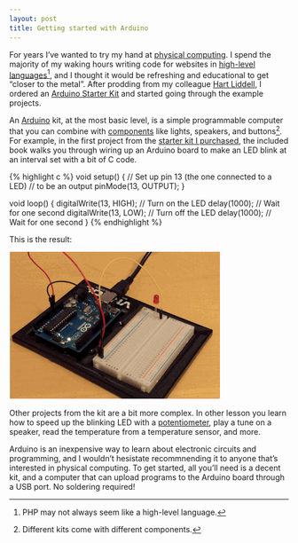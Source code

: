```yaml
---
layout: post
title: Getting started with Arduino
---
```

For years I’ve wanted to try my hand at [physical computing](http://en.wikipedia.org/wiki/Physical_computing). I spend the majority of my waking hours writing code for websites in [high-level languages](http://en.wikipedia.org/wiki/High-level_programming_language)[^php], and I thought it would be refreshing and educational to get “closer to the metal”. After prodding from my colleague [Hart Liddell](https://twitter.com/hartliddell), I ordered an [Arduino Starter Kit](http://www.amazon.com/dp/B00BT0NDB8/?tag=chrisltd-20) and started going through the example projects.

An [Arduino](http://en.wikipedia.org/wiki/Arduino) kit, at the most basic level, is a simple programmable computer that you can combine with [components](http://store.arduino.cc/category/6) like lights, speakers, and buttons[^kits]. For example, in the first project from the [starter kit I purchased](http://www.amazon.com/dp/B00BT0NDB8/?tag=chrisltd-20), the included book walks you through wiring up an Arduino board to make an LED blink at an interval set with a bit of C code.

{% highlight c %}
void setup() {
  // Set up pin 13 (the one connected to a LED)
  // to be an output
  pinMode(13, OUTPUT);
}

void loop() {
  digitalWrite(13, HIGH);   // Turn on the LED
  delay(1000);              // Wait for one second
  digitalWrite(13, LOW);    // Turn off the LED
  delay(1000);              // Wait for one second
}
{% endhighlight %}

This is the result:

![Blinking LED](/blog/images/2014/12/arduino-blink.gif)

Other projects from the kit are a bit more complex. In other lesson you learn how to speed up the blinking LED with a [potentiometer](http://en.wikipedia.org/wiki/Potentiometer), play a tune on a speaker, read the temperature from a temperature sensor, and more.

Arduino is an inexpensive way to learn about electronic circuits and programming, and I wouldn’t hesistate recommnending it to anyone that’s interested in physical computing. To get started, all you’ll need is a decent kit, and a computer that can upload programs to the Arduino board through a USB port. No soldering required!

[^php]: PHP may not always seem like a high-level language.

[^kits]: Different kits come with different components.